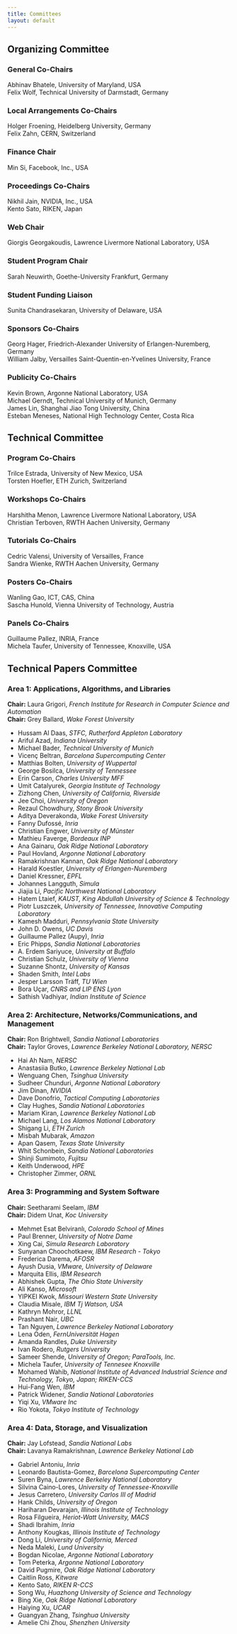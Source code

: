 ```yaml
---
title: Committees
layout: default
---
```



## Organizing Committee

### General Co-Chairs

Abhinav Bhatele, University of Maryland, USA\
Felix Wolf, Technical University of Darmstadt, Germany

### Local Arrangements Co-Chairs

Holger Froening, Heidelberg University, Germany\
Felix Zahn, CERN, Switzerland

### Finance Chair

Min Si, Facebook, Inc., USA

### Proceedings Co-Chairs

Nikhil Jain, NVIDIA, Inc., USA\
Kento Sato, RIKEN, Japan

### Web Chair

Giorgis Georgakoudis, Lawrence Livermore National Laboratory, USA

### Student Program Chair

Sarah Neuwirth, Goethe-University Frankfurt, Germany

### Student Funding Liaison

Sunita Chandrasekaran, University of Delaware, USA

### Sponsors Co-Chairs

Georg Hager, Friedrich-Alexander University of Erlangen-Nuremberg, Germany\
William Jalby, Versailles Saint-Quentin-en-Yvelines University, France

### Publicity Co-Chairs

Kevin Brown, Argonne National Laboratory, USA\
Michael Gerndt, Technical University of Munich, Germany\
James Lin, Shanghai Jiao Tong University, China\
Esteban Meneses, National High Technology Center, Costa Rica

## Technical Committee

### Program Co-Chairs

Trilce Estrada, University of New Mexico, USA\
Torsten Hoefler, ETH Zurich, Switzerland

### Workshops Co-Chairs

Harshitha Menon, Lawrence Livermore National Laboratory, USA\
Christian Terboven, RWTH Aachen University, Germany

### Tutorials Co-Chairs

Cedric Valensi, University of Versailles, France\
Sandra Wienke, RWTH Aachen University, Germany

### Posters Co-Chairs

Wanling Gao, ICT, CAS, China\
Sascha Hunold, Vienna University of Technology, Austria

### Panels Co-Chairs

Guillaume Pallez, INRIA, France\
Michela Taufer, University of Tennessee, Knoxville, USA

## Technical Papers Committee
### Area 1: Applications, Algorithms, and Libraries
**Chair:** Laura Grigori, *French Institute for Research in Computer Science and Automation*\
**Chair:** Grey Ballard, *Wake Forest University*
* Hussam Al Daas, *STFC, Rutherford Appleton Laboratory*
* Ariful Azad, *Indiana University*
* Michael Bader, *Technical University of Munich*
* Vicenç Beltran, *Barcelona Supercomputing Center*
* Matthias Bolten, *University of Wuppertal*
* George Bosilca, *University of Tennessee*
* Erin Carson, *Charles University MFF*
* Umit Catalyurek, *Georgia Institute of Technology*
* Zizhong Chen, *University of California, Riverside*
* Jee Choi, *University of Oregon*
* Rezaul Chowdhury, *Stony Brook University*
* Aditya Deverakonda, *Wake Forest University*
* Fanny Dufossé, *Inria*
* Christian Engwer, *University of Münster*
* Mathieu Faverge, *Bordeaux INP*
* Ana Gainaru, *Oak Ridge National Laboratory*
* Paul Hovland, *Argonne National Laboratory*
* Ramakrishnan Kannan, *Oak Ridge National Laboratory*
* Harald Koestler, *University of Erlangen-Nuremberg*
* Daniel Kressner, *EPFL*
* Johannes Langguth, *Simula*
* Jiajia Li, *Pacific Northwest National Laboratory*
* Hatem Ltaief, *KAUST, King Abdullah University of Science & Technology*
* Piotr Luszczek, *University of Tennessee, Innovative Computing Laboratory*
* Kamesh Madduri, *Pennsylvania State University*
* John D. Owens, *UC Davis*
* Guillaume Pallez (Aupy), *Inria*
* Eric Phipps, *Sandia National Laboratories*
* A. Erdem Sariyuce, *University at Buffalo*
* Christian Schulz, *University of Vienna*
* Suzanne Shontz, *University of Kansas*
* Shaden Smith, *Intel Labs*
* Jesper Larsson Träff, *TU Wien*
* Bora Uçar, *CNRS and LIP ENS Lyon*
* Sathish Vadhiyar, *Indian Institute of Science*


### Area 2: Architecture, Networks/Communications, and Management
**Chair:** Ron Brightwell, *Sandia National Laboratories*\
**Chair:** Taylor Groves, *Lawrence Berkeley National Laboratory, NERSC*
* Hai Ah Nam, *NERSC*
* Anastasiia Butko, *Lawrence Berkeley National Lab*
* Wenguang Chen, *Tsinghua University*
* Sudheer Chunduri, *Argonne National Laboratory*
* Jim Dinan, *NVIDIA*
* Dave Donofrio, *Tactical Computing Laboratories*
* Clay Hughes, *Sandia National Laboratories*
* Mariam Kiran, *Lawrence Berkeley National Lab*
* Michael Lang, *Los Alamos National Laboratory*
* Shigang Li, *ETH Zurich*
* Misbah Mubarak, *Amazon*
* Apan Qasem, *Texas State University*
* Whit Schonbein, *Sandia National Laboratories*
* Shinji Sumimoto, *Fujitsu*
* Keith Underwood, *HPE*
* Christopher Zimmer, *ORNL*


### Area 3: Programming and System Software
**Chair:** Seetharami Seelam, *IBM*\
**Chair:** Didem Unat, *Koc University*
* Mehmet Esat Belviranlı, *Colorado School of Mines*
* Paul Brenner, *University of Notre Dame*
* Xing Cai, *Simula Research Laboratory*
* Sunyanan Choochotkaew, *IBM Research - Tokyo*
* Frederica Darema, *AFOSR*
* Ayush Dusia, *VMware, University of Delaware*
* Marquita Ellis, *IBM Research*
* Abhishek Gupta, *The Ohio State University*
* Ali Kanso, *Microsoft*
* YIPKEI Kwok, *Missouri Western State University*
* Claudia Misale, *IBM Tj Watson, USA*
* Kathryn Mohror, *LLNL*
* Prashant Nair, *UBC*
* Tan Nguyen, *Lawrence Berkeley National Laboratory*
* Lena Oden, *FernUniversität Hagen*
* Amanda Randles, *Duke University*
* Ivan Rodero, *Rutgers University*
* Sameer Shende, *University of Oregon; ParaTools, Inc.*
* Michela Taufer, *University of Tennesee Knoxville*
* Mohamed Wahib, *National Institute of Advanced Industrial Science and Technology, Tokyo, Japan; RIKEN-CCS*
* Hui-Fang Wen, *IBM*
* Patrick Widener, *Sandia National Laboratories*
* Yiqi Xu, *VMware Inc*
* Rio Yokota, *Tokyo Institute of Technology*

### Area 4: Data, Storage, and Visualization
**Chair:** Jay Lofstead, *Sandia National Labs*\
**Chair:** Lavanya Ramakrishnan, *Lawrence Berkeley National Lab*
* Gabriel Antoniu, *Inria*
* Leonardo Bautista-Gomez, *Barcelona Supercomputing Center*
* Suren Byna, *Lawrence Berkeley National Laboratory*
* Silvina Caino-Lores, *University of Tennessee-Knoxville*
* Jesus Carretero, *University Carlos III of Madrid*
* Hank Childs, *University of Oregon*
* Hariharan Devarajan, *Illinois Institute of Technology*
* Rosa Filgueira, *Heriot-Watt University, MACS*
* Shadi Ibrahim, *Inria*
* Anthony Kougkas, *Illinois Institute of Technology*
* Dong Li, *University of California, Merced*
* Neda Maleki, *Lund University*
* Bogdan Nicolae, *Argonne National Laboratory*
* Tom Peterka, *Argonne National Laboratory*
* David Pugmire, *Oak Ridge National Laboratory*
* Caitlin Ross, *Kitware*
* Kento Sato, *RIKEN R-CCS*
* Song Wu, *Huazhong University of Science and Technology*
* Bing Xie, *Oak Ridge National Laboratory*
* Haiying Xu, *UCAR*
* Guangyan Zhang, *Tsinghua University*
* Amelie Chi Zhou, *Shenzhen University*
